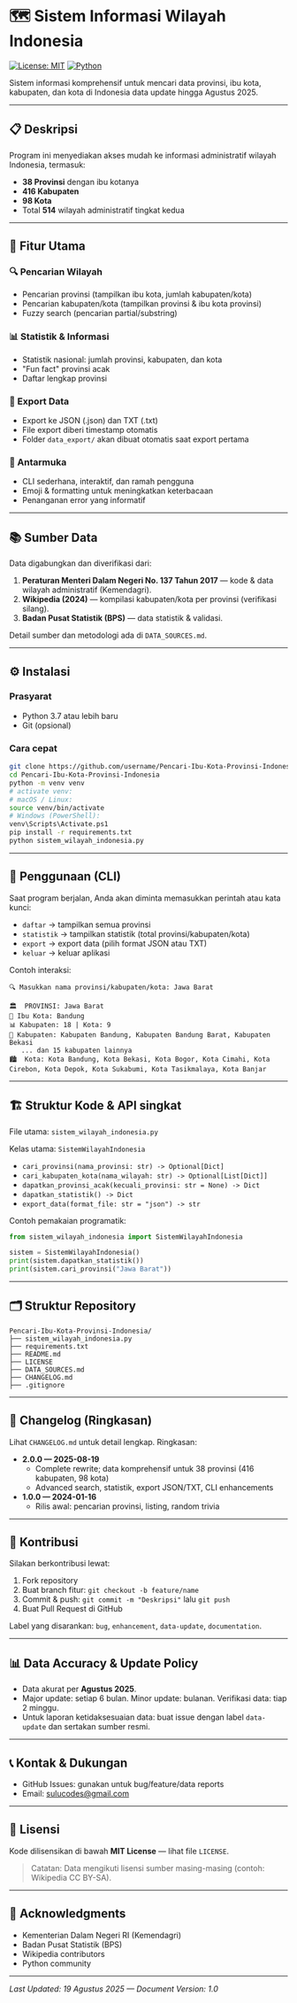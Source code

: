# 🗺️ Sistem Informasi Wilayah Indonesia

[![License: MIT](https://img.shields.io/badge/License-MIT-green.svg)](LICENSE)
[![Python](https://img.shields.io/badge/python-3.7%2B-blue.svg)](https://www.python.org/)

Sistem informasi komprehensif untuk mencari data provinsi, ibu kota, kabupaten, dan kota di Indonesia data update hingga Agustus 2025.

---

## 📋 Deskripsi

Program ini menyediakan akses mudah ke informasi administratif wilayah Indonesia, termasuk:
- **38 Provinsi** dengan ibu kotanya
- **416 Kabupaten**
- **98 Kota**
- Total **514** wilayah administratif tingkat kedua

---

## 🎯 Fitur Utama

### 🔍 Pencarian Wilayah
- Pencarian provinsi (tampilkan ibu kota, jumlah kabupaten/kota)
- Pencarian kabupaten/kota (tampilkan provinsi & ibu kota provinsi)
- Fuzzy search (pencarian partial/substring)

### 📊 Statistik & Informasi
- Statistik nasional: jumlah provinsi, kabupaten, dan kota
- "Fun fact" provinsi acak
- Daftar lengkap provinsi

### 💾 Export Data
- Export ke JSON (.json) dan TXT (.txt)
- File export diberi timestamp otomatis
- Folder `data_export/` akan dibuat otomatis saat export pertama

### 🎨 Antarmuka
- CLI sederhana, interaktif, dan ramah pengguna
- Emoji & formatting untuk meningkatkan keterbacaan
- Penanganan error yang informatif

---

## 📚 Sumber Data

Data digabungkan dan diverifikasi dari:
1. **Peraturan Menteri Dalam Negeri No. 137 Tahun 2017** — kode & data wilayah administratif (Kemendagri).  
2. **Wikipedia (2024)** — kompilasi kabupaten/kota per provinsi (verifikasi silang).  
3. **Badan Pusat Statistik (BPS)** — data statistik & validasi.

Detail sumber dan metodologi ada di `DATA_SOURCES.md`.

---

## ⚙️ Instalasi

### Prasyarat
- Python 3.7 atau lebih baru
- Git (opsional)

### Cara cepat
```bash
git clone https://github.com/username/Pencari-Ibu-Kota-Provinsi-Indonesia.git
cd Pencari-Ibu-Kota-Provinsi-Indonesia
python -m venv venv
# activate venv:
# macOS / Linux:
source venv/bin/activate
# Windows (PowerShell):
venv\Scripts\Activate.ps1
pip install -r requirements.txt
python sistem_wilayah_indonesia.py
```

---

## 🚀 Penggunaan (CLI)

Saat program berjalan, Anda akan diminta memasukkan perintah atau kata kunci:
- `daftar` → tampilkan semua provinsi
- `statistik` → tampilkan statistik (total provinsi/kabupaten/kota)
- `export` → export data (pilih format JSON atau TXT)
- `keluar` → keluar aplikasi

Contoh interaksi:
```
🔍 Masukkan nama provinsi/kabupaten/kota: Jawa Barat

🏛️  PROVINSI: Jawa Barat
🏢 Ibu Kota: Bandung
📊 Kabupaten: 18 | Kota: 9
📍 Kabupaten: Kabupaten Bandung, Kabupaten Bandung Barat, Kabupaten Bekasi
   ... dan 15 kabupaten lainnya
🏙️  Kota: Kota Bandung, Kota Bekasi, Kota Bogor, Kota Cimahi, Kota Cirebon, Kota Depok, Kota Sukabumi, Kota Tasikmalaya, Kota Banjar
```

---

## 🏗️ Struktur Kode & API singkat

File utama: `sistem_wilayah_indonesia.py`

Kelas utama: `SistemWilayahIndonesia`
- `cari_provinsi(nama_provinsi: str) -> Optional[Dict]`  
- `cari_kabupaten_kota(nama_wilayah: str) -> Optional[List[Dict]]`  
- `dapatkan_provinsi_acak(kecuali_provinsi: str = None) -> Dict`  
- `dapatkan_statistik() -> Dict`  
- `export_data(format_file: str = "json") -> str`

Contoh pemakaian programatik:
```python
from sistem_wilayah_indonesia import SistemWilayahIndonesia

sistem = SistemWilayahIndonesia()
print(sistem.dapatkan_statistik())
print(sistem.cari_provinsi("Jawa Barat"))
```

---

## 🗂️ Struktur Repository

```
Pencari-Ibu-Kota-Provinsi-Indonesia/
├── sistem_wilayah_indonesia.py
├── requirements.txt
├── README.md
├── LICENSE
├── DATA_SOURCES.md
├── CHANGELOG.md
├── .gitignore
```

---

## 📝 Changelog (Ringkasan)

Lihat `CHANGELOG.md` untuk detail lengkap. Ringkasan:
- **2.0.0 — 2025-08-19**
  - Complete rewrite; data komprehensif untuk 38 provinsi (416 kabupaten, 98 kota)
  - Advanced search, statistik, export JSON/TXT, CLI enhancements
- **1.0.0 — 2024-01-16**
  - Rilis awal: pencarian provinsi, listing, random trivia

---

## 🤝 Kontribusi

Silakan berkontribusi lewat:
1. Fork repository
2. Buat branch fitur: `git checkout -b feature/name`
3. Commit & push: `git commit -m "Deskripsi"` lalu `git push`
4. Buat Pull Request di GitHub

Label yang disarankan: `bug`, `enhancement`, `data-update`, `documentation`.

---

## 📊 Data Accuracy & Update Policy

- Data akurat per **Agustus 2025**.  
- Major update: setiap 6 bulan. Minor update: bulanan. Verifikasi data: tiap 2 minggu.  
- Untuk laporan ketidaksesuaian data: buat issue dengan label `data-update` dan sertakan sumber resmi.

---

## 📞 Kontak & Dukungan

- GitHub Issues: gunakan untuk bug/feature/data reports  
- Email: sulucodes@gmail.com

---

## 📜 Lisensi

Kode dilisensikan di bawah **MIT License** — lihat file `LICENSE`.  
> Catatan: Data mengikuti lisensi sumber masing-masing (contoh: Wikipedia CC BY-SA).

---

## 🙌 Acknowledgments

- Kementerian Dalam Negeri RI (Kemendagri)  
- Badan Pusat Statistik (BPS)  
- Wikipedia contributors  
- Python community

---

*Last Updated: 19 Agustus 2025 — Document Version: 1.0*
